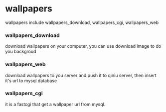 # wallpapers
wallpapers include wallpapers_download, wallpapers_cgi, wallpapers_web

### wallpapers_download
download wallpapers on your computer, you can use download image to do you backgroud

### wallpapers_web
download wallpapers to you server and push it to qiniu server, then insert it's url to mysql database

### wallpapers_cgi
it is a fastcgi that get a wallpaper url from mysql.
